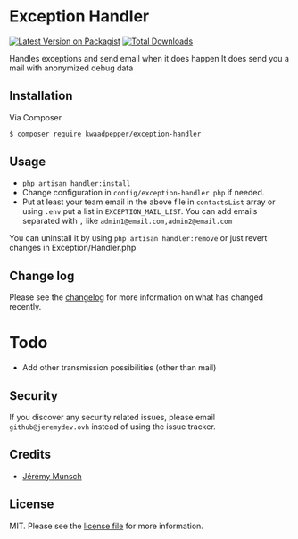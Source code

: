 # Exception Handler

[![Latest Version on Packagist][ico-version]][link-packagist]
[![Total Downloads][ico-downloads]][link-downloads]

Handles exceptions and send email when it does happen
It does send you a mail with anonymized debug data

## Installation

Via Composer

``` bash
$ composer require kwaadpepper/exception-handler
```

## Usage

  - `php artisan handler:install`
  - Change configuration in `config/exception-handler.php` if needed.
  - Put at least your team email in the above file in `contactsList` array or using `.env` put a list in `EXCEPTION_MAIL_LIST`. You can add emails separated with `,` like `admin1@email.com,admin2@email.com`

You can uninstall it by using `php artisan handler:remove` or just revert changes in Exception/Handler.php
## Change log

Please see the [changelog](changelog.md) for more information on what has changed recently.

# Todo

- Add other transmission possibilities (other than mail)

## Security

If you discover any security related issues, please email `github@jeremydev.ovh` instead of using the issue tracker.

## Credits

- [Jérémy Munsch][link-author]

## License

MIT. Please see the [license file](license.md) for more information.

[ico-version]: https://img.shields.io/packagist/v/kwaadpepper/exception-handler?style=flat-square
[ico-downloads]: https://img.shields.io/packagist/dt/kwaadpepper/exception-handler?style=flat-square

[link-packagist]: https://packagist.org/packages/kwaadpepper/exception-handler
[link-downloads]: https://packagist.org/packages/kwaadpepper/exception-handler
[link-author]: https://github.com/kwaadpepper
